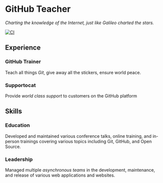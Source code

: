 # GitHub Teacher

_Charting the knowledge of the Internet, just like Galileo charted the stars._

[![CI](https://github.com/Mzenit/skills-test-with-actions/actions/workflows/ci.yml/badge.svg)](https://github.com/Mzenit/skills-test-with-actions/actions/workflows/ci.yml)

## Experience

### GitHub Trainer

Teach all things _Git_, give away all the stickers, ensure world peace.
<!--
  Note here: Learners -- yup, you found the error!
  Course maintainers -- leave the italics with * instead of _ for the error case.
-->

### Supportocat

Provide _world class support_ to customers on the GitHub platform

## Skills

### Education

Developed and maintained various conference talks, online training, and in-person trainings covering various topics including Git, GitHub, and Open Source.

### Leadership

Managed multiple _asynchronous teams_ in the development, maintenance, and release of various web applications and websites.
